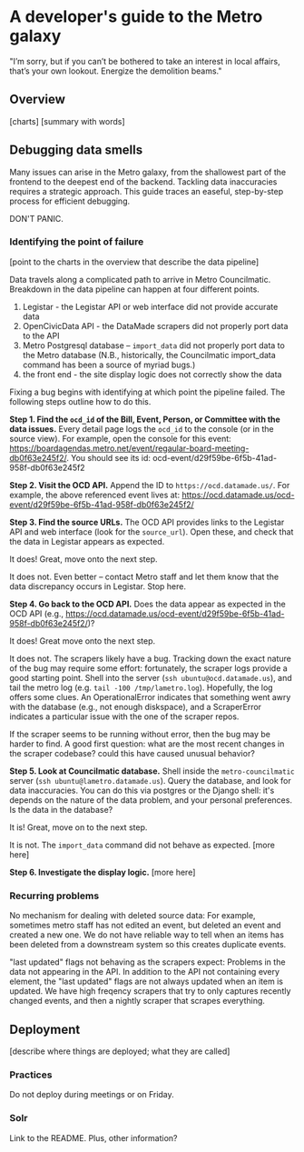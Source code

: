 # A developer's guide to the Metro galaxy

"I’m sorry, but if you can’t be bothered to take an interest in local affairs, that’s your own lookout. Energize the demolition beams."

## Overview

[charts] [summary with words]


## Debugging data smells

Many issues can arise in the Metro galaxy, from the shallowest part of the frontend to the deepest end of the backend. Tackling data inaccuracies requires a strategic approach. This guide traces an easeful, step-by-step process for efficient debugging. 

DON'T PANIC. 

### Identifying the point of failure

[point to the charts in the overview that describe the data pipeline]

Data travels along a complicated path to arrive in Metro Councilmatic. Breakdown in the data pipeline can happen at four different points. 

1. Legistar - the Legistar API or web interface did not provide accurate data 
2. OpenCivicData API - the DataMade scrapers did not properly port data to the API 
3. Metro Postgresql database – `import_data` did not properly port data to the Metro database (N.B., historically, the Councilmatic import_data command has been a source of myriad bugs.) 
4. the front end - the site display logic does not correctly show the data 

Fixing a bug begins with identifying at which point the pipeline failed. The following steps outline how to do this.

**Step 1. Find the `ocd_id` of the Bill, Event, Person, or Committee with the data issues.** Every detail page logs the `ocd_id` to the console (or in the source view). For example, open the console for this event: https://boardagendas.metro.net/event/regaular-board-meeting-db0f63e245f2/. You should see its id: ocd-event/d29f59be-6f5b-41ad-958f-db0f63e245f2

**Step 2. Visit the OCD API.** Append the ID to `https://ocd.datamade.us/`. For example, the above referenced event lives at: https://ocd.datamade.us/ocd-event/d29f59be-6f5b-41ad-958f-db0f63e245f2/

**Step 3. Find the source URLs.** The OCD API provides links to the Legistar API and web interface (look for the `source_url`). Open these, and check that the data in Legistar appears as expected.

It does! Great, move onto the next step.

It does not. Even better – contact Metro staff and let them know that the data discrepancy occurs in Legistar. Stop here.

**Step 4. Go back to the OCD API.** Does the data appear as expected in the OCD API  (e.g., https://ocd.datamade.us/ocd-event/d29f59be-6f5b-41ad-958f-db0f63e245f2/)?

It does! Great move onto the next step.

It does not. The scrapers likely have a bug. Tracking down the exact nature of the bug may require some effort: fortunately, the scraper logs provide a good starting point. Shell into the server (`ssh ubuntu@ocd.datamade.us`), and tail the metro log (e.g. `tail -100 /tmp/lametro.log`). Hopefully, the log offers some clues. An OperationalError indicates that something went awry with the database (e.g., not enough diskspace), and a ScraperError indicates a particular issue with the one of the scraper repos.

If the scraper seems to be running without error, then the bug may be harder to find. A good first question: what are the most recent changes in the scraper codebase? could this have caused unusual behavior?

**Step 5. Look at Councilmatic database.** Shell inside the `metro-councilmatic` server (`ssh ubuntu@lametro.datamade.us`). Query the database, and look for data inaccuracies. You can do this via postgres or the Django shell: it's depends on the nature of the data problem, and your personal preferences. Is the data in the database?

It is! Great, move on to the next step.

It is not. The `import_data` command did not behave as expected. [more here]

**Step 6. Investigate the display logic.** [more here]


### Recurring problems

No mechanism for dealing with deleted source data: For example, sometimes metro staff has not edited an event, but deleted an event and created a new one. We do not have reliable way to tell when an items has been deleted from a downstream system so this creates duplicate events.


"last updated" flags not behaving as the scrapers expect: Problems in the data not appearing in the API. In addition to the API not containing every element, the "last updated" flags are not always updated when an item is updated. We have high freqency scrapers that try to only captures recently changed events, and then a nightly scraper that scrapes everything. 


## Deployment

[describe where things are deployed; what they are called]

### Practices

Do not deploy during meetings or on Friday.

### Solr

Link to the README. Plus, other information?



